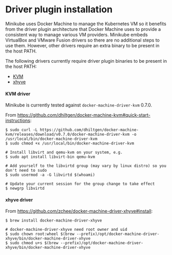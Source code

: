 # Driver plugin installation

Minikube uses Docker Machine to manage the Kubernetes VM so it benefits from the
driver plugin architecture that Docker Machine uses to provide a consistent way to
manage various VM providers. Minikube embeds VirtualBox and VMware Fusion drivers
so there are no additional steps to use them. However, other drivers require an
extra binary to be present in the host PATH.

The following drivers currently require driver plugin binaries to be present in
the host PATH:

* [KVM](#kvm-driver)
* [xhyve](#xhyve-driver)

#### KVM driver

Minikube is currently tested against `docker-machine-driver-kvm` 0.7.0.

From https://github.com/dhiltgen/docker-machine-kvm#quick-start-instructions:

```
$ sudo curl -L https://github.com/dhiltgen/docker-machine-kvm/releases/download/v0.7.0/docker-machine-driver-kvm -o /usr/local/bin/docker-machine-driver-kvm
$ sudo chmod +x /usr/local/bin/docker-machine-driver-kvm

# Install libvirt and qemu-kvm on your system, e.g.
$ sudo apt install libvirt-bin qemu-kvm

# Add yourself to the libvirtd group (may vary by linux distro) so you don't need to sudo
$ sudo usermod -a -G libvirtd $(whoami)

# Update your current session for the group change to take effect
$ newgrp libvirtd
```

#### xhyve driver

From https://github.com/zchee/docker-machine-driver-xhyve#install:

```
$ brew install docker-machine-driver-xhyve

# docker-machine-driver-xhyve need root owner and uid
$ sudo chown root:wheel $(brew --prefix)/opt/docker-machine-driver-xhyve/bin/docker-machine-driver-xhyve
$ sudo chmod u+s $(brew --prefix)/opt/docker-machine-driver-xhyve/bin/docker-machine-driver-xhyve
```
